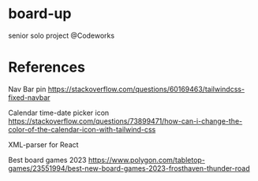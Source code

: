 # board-up
senior solo project @Codeworks 




# References
Nav Bar pin
https://stackoverflow.com/questions/60169463/tailwindcss-fixed-navbar

Calendar time-date picker icon
https://stackoverflow.com/questions/73899471/how-can-i-change-the-color-of-the-calendar-icon-with-tailwind-css

XML-parser for React

Best board games 2023
https://www.polygon.com/tabletop-games/23551994/best-new-board-games-2023-frosthaven-thunder-road


